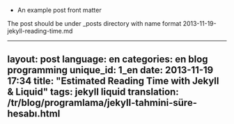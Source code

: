 * An example post front matter

The post should be under _posts directory with name format
2013-11-19-jekyll-reading-time.md

---
layout: post
language: en
categories: en blog programming
unique_id: 1_en
date: 2013-11-19 17:34
title:  "Estimated Reading Time with Jekyll & Liquid"
tags: jekyll liquid
translation: /tr/blog/programlama/jekyll-tahmini-süre-hesabı.html
---
